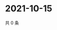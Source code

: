 # 2021-10-15

共 0 条

<!-- BEGIN WEIBO -->
<!-- 最后更新时间 Fri Oct 15 2021 23:14:28 GMT+0800 (China Standard Time) -->

<!-- END WEIBO -->
